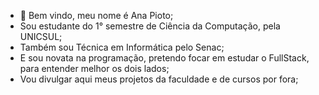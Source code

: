 
- 👋 Bem vindo, meu nome é Ana Pioto;
- Sou estudante do 1° semestre de Ciência da Computação, pela UNICSUL;
- Também sou Técnica em Informática pelo Senac;
- E sou novata na programação, pretendo focar em estudar o FullStack, para entender melhor os dois lados;
- Vou divulgar aqui meus projetos da faculdade e de cursos por fora;
<!---
anapioto/anapioto is a ✨ special ✨ repository because its `README.md` (this file) appears on your GitHub profile.
You can click the Preview link to take a look at your changes.
--->
